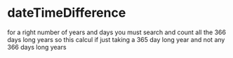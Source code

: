 # dateTimeDifference
for a right number of years and days you must search and count all the 366 days long years so this calcul if just taking a 365 day long year and not any 366 days long years

